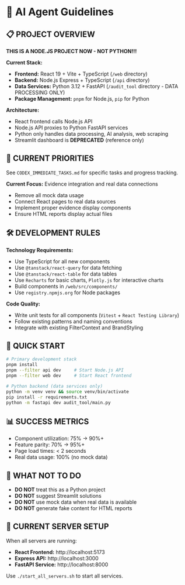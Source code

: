 # 🤖 AI Agent Guidelines

## 📋 **PROJECT OVERVIEW**
**THIS IS A NODE.JS PROJECT NOW - NOT PYTHON!!!**

**Current Stack:**
- **Frontend:** React 19 + Vite + TypeScript (`/web` directory)
- **Backend:** Node.js Express + TypeScript (`/api` directory)  
- **Data Services:** Python 3.12 + FastAPI (`/audit_tool` directory - DATA PROCESSING ONLY)
- **Package Management:** `pnpm` for Node.js, `pip` for Python

**Architecture:**
- React frontend calls Node.js API
- Node.js API proxies to Python FastAPI services
- Python only handles data processing, AI analysis, web scraping
- Streamlit dashboard is **DEPRECATED** (reference only)

## 🎯 **CURRENT PRIORITIES**

See `CODEX_IMMEDIATE_TASKS.md` for specific tasks and progress tracking.

**Current Focus:** Evidence integration and real data connections
- Remove all mock data usage
- Connect React pages to real data sources
- Implement proper evidence display components
- Ensure HTML reports display actual files

## 🛠️ **DEVELOPMENT RULES**

**Technology Requirements:**
- Use TypeScript for all new components
- Use `@tanstack/react-query` for data fetching
- Use `@tanstack/react-table` for data tables
- Use `Recharts` for basic charts, `Plotly.js` for interactive charts
- Build components in `/web/src/components/`
- Use `registry.npmjs.org` for Node packages

**Code Quality:**
- Write unit tests for all components (`Vitest` + `React Testing Library`)
- Follow existing patterns and naming conventions
- Integrate with existing FilterContext and BrandStyling

## 🚀 **QUICK START**

```bash
# Primary development stack
pnpm install
pnpm --filter api dev     # Start Node.js API
pnpm --filter web dev     # Start React frontend

# Python backend (data services only)
python -m venv venv && source venv/bin/activate
pip install -r requirements.txt
python -m fastapi dev audit_tool/main.py
```

## 📊 **SUCCESS METRICS**

- Component utilization: 75% → 90%+
- Feature parity: 70% → 95%+
- Page load times: < 2 seconds
- Real data usage: 100% (no mock data)

## 🚫 **WHAT NOT TO DO**

- **DO NOT** treat this as a Python project
- **DO NOT** suggest Streamlit solutions
- **DO NOT** use mock data when real data is available
- **DO NOT** generate fake content for HTML reports

## 🔧 **CURRENT SERVER SETUP**

When all servers are running:
- **React Frontend:** http://localhost:5173
- **Express API:** http://localhost:3000  
- **FastAPI Service:** http://localhost:8000

Use `./start_all_servers.sh` to start all services.
